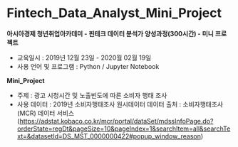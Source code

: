 # Fintech_Data_Analyst_Mini_Project
 **아시아경제 청년취업아카데미 - 핀테크 데이터 분석가 양성과정(300시간) - 미니 프로젝트**
 * 교육일시 : 2019년 12월 23일 - 2020월 02월 19일
 * 사용 언어 및 프로그램 : Python / Jupyter Notebook
 
 **Mini_Project**
 * 주제 : 광고 시청시간 및 노출빈도에 따른 소비자 행태 조사
 * 사용 데이터 : 2019년 소비자행태조사 원시데이터
   데이터 출처 : 소비자행태조사(MCR) 데이터 서비스 
   (https://adstat.kobaco.co.kr/mcr/portal/dataSet/mdssInfoPage.do?orderState=regDt&pageSize=10&pageIndex=1&searchItem=all&searchText=&datasetId=DS_MST_0000000422#popup_window_reason)
